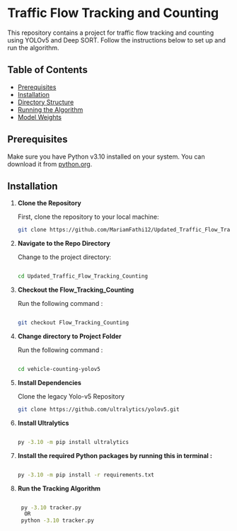 # Traffic Flow Tracking and Counting

This repository contains a project for traffic flow tracking and counting using YOLOv5 and Deep SORT. Follow the instructions below to set up and run the algorithm.

## Table of Contents

- [Prerequisites](#prerequisites)
- [Installation](#installation)
- [Directory Structure](#directory-structure)
- [Running the Algorithm](#running-the-algorithm)
- [Model Weights](#model-weights)


## Prerequisites

Make sure you have Python v3.10 installed on your system. You can download it from [python.org](https://www.python.org/downloads/release/python-3100/).

## Installation

1. **Clone the Repository**

   First, clone the repository to your local machine:
   ```bash
   git clone https://github.com/MariamFathi12/Updated_Traffic_Flow_Tracking_Counting.git

2. **Navigate to the Repo Directory**

    Change to the project directory:
    ```bash
   
   cd Updated_Traffic_Flow_Tracking_Counting

3. **Checkout the Flow_Tracking_Counting**  

    Run the following command :
    ```bash

    git checkout Flow_Tracking_Counting


4. **Change directory to Project Folder**    

    Run the following command :
    ```bash

    cd vehicle-counting-yolov5


5. **Install Dependencies**

    Clone the legacy Yolo-v5 Repository
    ```bash
    git clone https://github.com/ultralytics/yolov5.git

6. **Install Ultralytics**
    ```bash

    py -3.10 -m pip install ultralytics

7.  **Install the required Python packages by running this in terminal :**
     ```bash

    py -3.10 -m pip install -r requirements.txt


6.  **Run the Tracking Algorithm**
    ```bash

     py -3.10 tracker.py      
      OR    
     python -3.10 tracker.py




